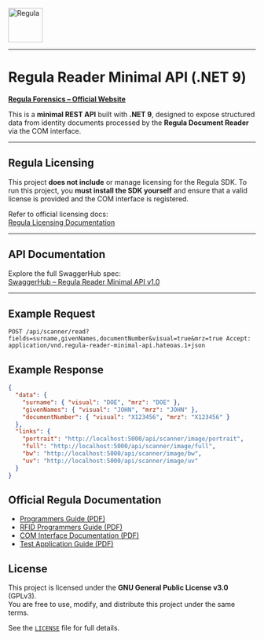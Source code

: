 <p align="left">
  <a href="https://www.regulaforensics.com/" target="_blank">
    <img src="https://avatars.githubusercontent.com/u/19432176?s=200&v=4" alt="Regula" height="70" />
  </a>
</p>

---

# Regula Reader Minimal API (.NET 9)

**[Regula Forensics – Official Website](https://www.regulaforensics.com/)**

This is a **minimal REST API** built with **.NET 9**, designed to expose structured data from identity documents processed by the **Regula Document Reader** via the COM interface.

---

## Regula Licensing

This project **does not include** or manage licensing for the Regula SDK. To run this project, you **must install the SDK yourself** and ensure that a valid license is provided and the COM interface is registered.

Refer to official licensing docs:  
[Regula Licensing Documentation](https://docs.regulaforensics.com/develop/doc-reader-sdk/overview/licensing/)

---

## API Documentation

Explore the full SwaggerHub spec:  
[SwaggerHub – Regula Reader Minimal API v1.0](https://app.swaggerhub.com/apis/HoriaApostol/regula-reader-minimal-api/1.0)

---

## Example Request

```
POST /api/scanner/read?fields=surname,givenNames,documentNumber&visual=true&mrz=true Accept: application/vnd.regula-reader-minimal-api.hateoas.1+json
```

## Example Response

```json
{
  "data": {
    "surname": { "visual": "DOE", "mrz": "DOE" },
    "givenNames": { "visual": "JOHN", "mrz": "JOHN" },
    "documentNumber": { "visual": "X123456", "mrz": "X123456" }
  },
  "links": {
    "portrait": "http://localhost:5000/api/scanner/image/portrait",
    "full": "http://localhost:5000/api/scanner/image/full",
    "bw": "http://localhost:5000/api/scanner/image/bw",
    "uv": "http://localhost:5000/api/scanner/image/uv"
  }
}
```

## Official Regula Documentation

- [Programmers Guide (PDF)](https://downloads.regulaforensics.com/work/SDK/doc/Programmers%20Guide%20(en).pdf)
- [RFID Programmers Guide (PDF)](https://downloads.regulaforensics.com/work/SDK/doc/Programmers%20Guide%20RFID%20(en).pdf)
- [COM Interface Documentation (PDF)](https://downloads.regulaforensics.com/work/SDK/doc/COM%20interface%20documentation.pdf)
- [Test Application Guide (PDF)](https://downloads.regulaforensics.com/work/SDK/doc/Test%20Application%20(en).pdf)

## License

This project is licensed under the **GNU General Public License v3.0** (GPLv3).  
You are free to use, modify, and distribute this project under the same terms.

See the [`LICENSE`](./LICENSE) file for full details.

